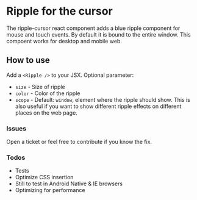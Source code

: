 # Ripple for the cursor
The ripple-cursor react component adds a blue ripple component for mouse and touch events. By default it is bound to the entire window. This compoent works for desktop and mobile web.

## How to use
Add a `<Ripple />` to your JSX.
Optional parameter:
- `size` - Size of ripple
- `color` - Color of the ripple
- `scope` - Default: `window`, element where the ripple should show. This is also useful if you want to show different ripple effects on different places on the web page.

### Issues
Open a ticket or feel free to contribute if you know the fix.

### Todos
- Tests
- Optimize CSS insertion
- Still to test in Android Native & IE browsers
- Optimizing for performance
